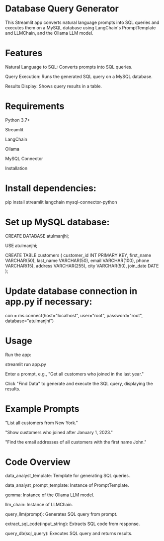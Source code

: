 # Database Query Generator
This Streamlit app converts natural language prompts into SQL queries and executes them on a MySQL database using LangChain's PromptTemplate and LLMChain, and the Ollama LLM model.

# Features
Natural Language to SQL: Converts prompts into SQL queries.

Query Execution: Runs the generated SQL query on a MySQL database.

Results Display: Shows query results in a table.

# Requirements

Python 3.7+

Streamlit

LangChain

Ollama

MySQL Connector

Installation

# Install dependencies:

pip install streamlit langchain mysql-connector-python

# Set up MySQL database:

CREATE DATABASE atulmanjhi;

USE atulmanjhi;

CREATE TABLE customers (
    customer_id INT PRIMARY KEY,
    first_name VARCHAR(50),
    last_name VARCHAR(50),
    email VARCHAR(100),
    phone VARCHAR(15),
    address VARCHAR(255),
    city VARCHAR(50),
    join_date DATE
);


# Update database connection in app.py if necessary:

con = ms.connect(host="localhost", user="root", password="root", database="atulmanjhi")

# Usage

Run the app:

streamlit run app.py

Enter a prompt, e.g., "Get all customers who joined in the last year."

Click "Find Data" to generate and execute the SQL query, displaying the results.

# Example Prompts

"List all customers from New York."

"Show customers who joined after January 1, 2023."

"Find the email addresses of all customers with the first name John."

# Code Overview

data_analyst_template: Template for generating SQL queries.

data_analyst_prompt_template: Instance of PromptTemplate.

gemma: Instance of the Ollama LLM model.

llm_chain: Instance of LLMChain.

query_llm(prompt): Generates SQL query from prompt.

extract_sql_code(input_string): Extracts SQL code from response.

query_db(sql_query): Executes SQL query and returns results.


